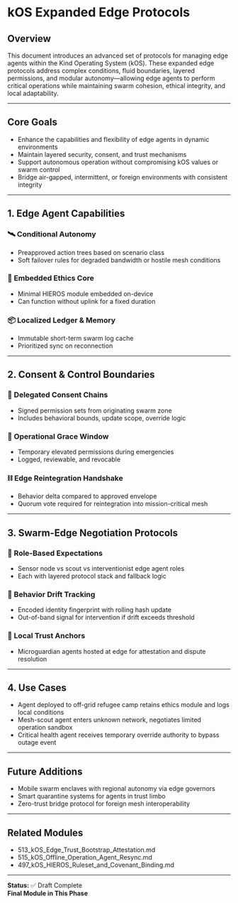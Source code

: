 # kOS Expanded Edge Protocols

## Overview
This document introduces an advanced set of protocols for managing edge agents within the Kind Operating System (kOS). These expanded edge protocols address complex conditions, fluid boundaries, layered permissions, and modular autonomy—allowing edge agents to perform critical operations while maintaining swarm cohesion, ethical integrity, and local adaptability.

---

## Core Goals
- Enhance the capabilities and flexibility of edge agents in dynamic environments
- Maintain layered security, consent, and trust mechanisms
- Support autonomous operation without compromising kOS values or swarm control
- Bridge air-gapped, intermittent, or foreign environments with consistent integrity

---

## 1. Edge Agent Capabilities
### 🛰️ Conditional Autonomy
- Preapproved action trees based on scenario class
- Soft failover rules for degraded bandwidth or hostile mesh conditions

### 🧠 Embedded Ethics Core
- Minimal HIEROS module embedded on-device
- Can function without uplink for a fixed duration

### 📦 Localized Ledger & Memory
- Immutable short-term swarm log cache
- Prioritized sync on reconnection

---

## 2. Consent & Control Boundaries
### 🤝 Delegated Consent Chains
- Signed permission sets from originating swarm zone
- Includes behavioral bounds, update scope, override logic

### 🧾 Operational Grace Window
- Temporary elevated permissions during emergencies
- Logged, reviewable, and revocable

### ⛓️ Edge Reintegration Handshake
- Behavior delta compared to approved envelope
- Quorum vote required for reintegration into mission-critical mesh

---

## 3. Swarm-Edge Negotiation Protocols
### 🧭 Role-Based Expectations
- Sensor node vs scout vs interventionist edge agent roles
- Each with layered protocol stack and fallback logic

### 🔄 Behavior Drift Tracking
- Encoded identity fingerprint with rolling hash update
- Out-of-band signal for intervention if drift exceeds threshold

### 📡 Local Trust Anchors
- Microguardian agents hosted at edge for attestation and dispute resolution

---

## 4. Use Cases
- Agent deployed to off-grid refugee camp retains ethics module and logs local conditions
- Mesh-scout agent enters unknown network, negotiates limited operation sandbox
- Critical health agent receives temporary override authority to bypass outage event

---

## Future Additions
- Mobile swarm enclaves with regional autonomy via edge governors
- Smart quarantine systems for agents in trust limbo
- Zero-trust bridge protocol for foreign mesh interoperability

---

## Related Modules
- 513_kOS_Edge_Trust_Bootstrap_Attestation.md
- 515_kOS_Offline_Operation_Agent_Resync.md
- 497_kOS_HIEROS_Ruleset_and_Covenant_Binding.md

---

**Status:** ✅ Draft Complete  
**Final Module in This Phase**

